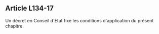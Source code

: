 Article L134-17
----
Un décret en Conseil d'Etat fixe les conditions d'application du présent
chapitre.
